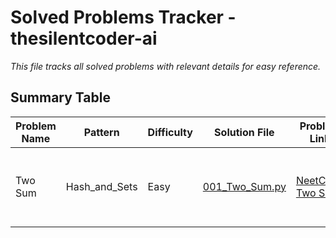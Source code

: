 # Solved Problems Tracker - thesilentcoder-ai

_This file tracks all solved problems with relevant details for easy reference._

## Summary Table

| Problem Name | Pattern       | Difficulty | Solution File                                                                                                     | Problem Link                                                                     | Video Link                                                 | Notes                                |
|--------------|---------------|------------|-----------------------------------------------------------------------------------------------------------------|----------------------------------------------------------------------------------|------------------------------------------------------------|--------------------------------------|
| Two Sum      | Hash_and_Sets | Easy       | [001_Two_Sum.py](https://github.com/thesilentcoder-ai/coding-problems-patternwise/blob/main/Hash_and_Sets/001_Two_Sum.py) | [NeetCode Two Sum](https://neetcode.io/problems/two-integer-sum?list=neetcode150) | [YouTube](https://www.youtube.com/watch?v=KLlXCFG5TnA)     | Classic hash map solution, O(n) time |

